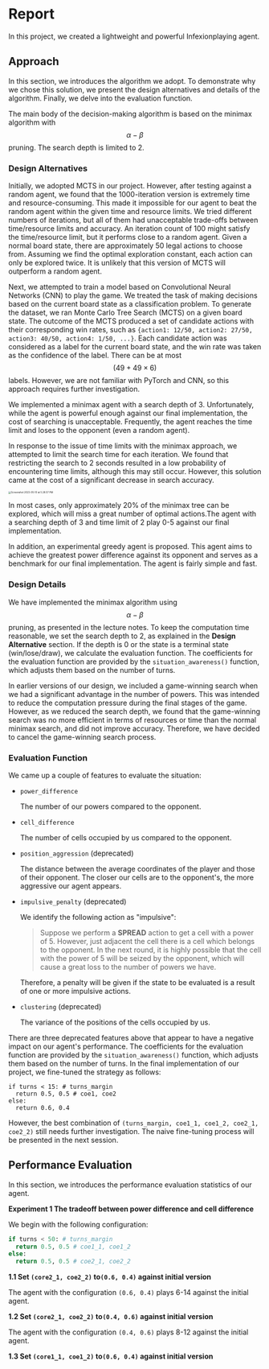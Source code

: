 # Report

In this project, we created a lightweight and powerful Infexionplaying agent.

## Approach

In this section, we introduces the algorithm we adopt. To demonstrate why we chose this solution, we present the design alternatives and details of the algorithm. Finally, we delve into the evaluation function.

The main body of the decision-making algorithm is based on the minimax algorithm with $$\alpha-\beta$$ pruning. The search depth is limited to 2.

### Design Alternatives

Initially, we adopted MCTS in our project. However, after testing against a random agent, we found that the 1000-iteration version is extremely time and resource-consuming. This made it impossible for our agent to beat the random agent within the given time and resource limits. We tried different numbers of iterations, but all of them had unacceptable trade-offs between time/resource limits and accuracy. An iteration count of 100 might satisfy the time/resource limit, but it performs close to a random agent. Given a normal board state, there are approximately 50 legal actions to choose from. Assuming we find the optimal exploration constant, each action can only be explored twice. It is unlikely that this version of MCTS will outperform a random agent.

Next, we attempted to train a model based on Convolutional Neural Networks (CNN) to play the game. We treated the task of making decisions based on the current board state as a classification problem. To generate the dataset, we ran Monte Carlo Tree Search (MCTS) on a given board state. The outcome of the MCTS produced a set of candidate actions with their corresponding win rates, such as `{action1: 12/50, action2: 27/50, action3: 40/50, action4: 1/50, ...}`. Each candidate action was considered as a label for the current board state, and the win rate was taken as the confidence of the label. There can be at most $$(49 + 49 \times 6)$$ labels. However, we are not familiar with PyTorch and CNN, so this approach requires further investigation.

We implemented a minimax agent with a search depth of 3. Unfortunately, while the agent is powerful enough against our final implementation, the cost of searching is unacceptable. Frequently, the agent reaches the time limit and loses to the opponent (even a random agent).

In response to the issue of time limits with the minimax approach, we attempted to limit the search time for each iteration. We found that restricting the search to 2 seconds resulted in a low probability of encountering time limits, although this may still occur. However, this solution came at the cost of a significant decrease in search accuracy.

<img src="https://p.ipic.vip/azjacl.png" alt="Screenshot 2023-05-10 at 5.28.57 PM" style="zoom: 33%;" />

In most cases, only approximately 20% of the minimax tree can be explored, which will miss a great number of optimal actions.The agent with a searching depth of 3 and time limit of 2 play 0-5 against our final implementation.

In addition, an experimental greedy agent is proposed. This agent aims to achieve the greatest power difference against its opponent and serves as a benchmark for our final implementation. The agent is fairly simple and fast.

### Design Details

We have implemented the minimax algorithm using $$\alpha-\beta$$ pruning, as presented in the lecture notes. To keep the computation time reasonable, we set the search depth to 2, as explained in the **Design Alternative** section. If the depth is 0 or the state is a terminal state (win/lose/draw), we calculate the evaluation function. The coefficients for the evaluation function are provided by the `situation_awareness()` function, which adjusts them based on the number of turns.

In earlier versions of our design, we included a game-winning search when we had a significant advantage in the number of powers. This was intended to reduce the computation pressure during the final stages of the game. However, as we reduced the search depth, we found that the game-winning search was no more efficient in terms of resources or time than the normal minimax search, and did not improve accuracy. Therefore, we have decided to cancel the game-winning search process.

### Evaluation Function

We came up a couple of features to evaluate the situation:

* `power_difference`

  The number of our powers compared to the opponent.

* `cell_difference`

  The number of cells occupied by us compared to the opponent.

* `position_aggression` (deprecated)

  The distance between the average coordinates of the player and those of their opponent. The closer our cells are to the opponent's, the more aggressive our agent appears.

* `impulsive_penalty` (deprecated)

  We identify the following action as "impulsive": 

  > Suppose we perform a **SPREAD** action to get a cell with a power of 5. However, just adjacent the cell there is a cell which belongs to the opponent. In the next round, it is highly possible that the cell with the power of 5 will be seized by the opponent, which will cause a great loss to the number of powers we have.

  Therefore, a penalty will be given if the state to be evaluated is a result of one or more impulsive actions.

* `clustering` (deprecated)

  The variance of the positions of the cells occupied by us.

There are three deprecated features above that appear to have a negative impact on our agent's performance. The coefficients for the evaluation function are provided by the `situation_awareness()` function, which adjusts them based on the number of turns. In the final implementation of our project, we fine-tuned the strategy as follows:

```
if turns < 15: # turns_margin
  return 0.5, 0.5 # coe1, coe2
else:
  return 0.6, 0.4
```

However, the best combination of `(turns_margin, coe1_1, coe1_2, coe2_1, coe2_2)` still needs further investigation. The naive fine-tuning process will be presented in the next session.

## Performance Evaluation

In this section, we introduces the performance evaluation statistics of our agent.

**Experiment 1 The tradeoff between power difference and cell difference**

We begin with the following configuration:

```python
if turns < 50: # turns_margin
  return 0.5, 0.5 # coe1_1, coe1_2
else:
  return 0.5, 0.5 # coe2_1, coe2_2
```

**1.1 Set `(core2_1, coe2_2)` to`(0.6, 0.4)` against initial version**

The agent with the configuration `(0.6, 0.4)` plays 6-14 against the initial agent.

**1.2  Set `(core2_1, coe2_2)` to`(0.4, 0.6)` against initial version**

The agent with the configuration `(0.4, 0.6)` plays 8-12 against the initial agent.

**1.3  Set `(core1_1, coe1_2)` to`(0.6, 0.4)` against initial version**

